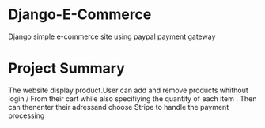 # Django-E-Commerce
Django simple e-commerce site using paypal payment gateway




# Project Summary
The website display product.User can add and remove products whithout login / From their cart while also specifiying the quantity of each item . Then can thenenter their adressand choose Stripe to handle the payment processing
